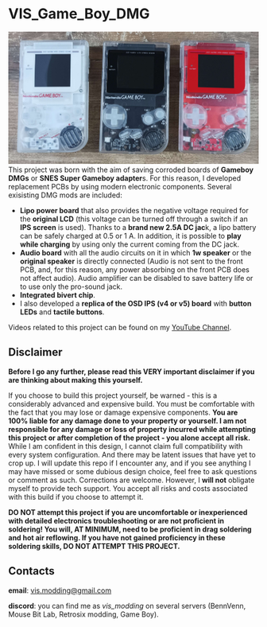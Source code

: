 # VIS_Game_Boy_DMG
![image](images/VIS_DMGs.jpg)
This project was born with the aim of saving corroded boards of **Gameboy DMGs** or **SNES Super Gameboy adapter**s. For this reason, I developed replacement PCBs by using modern electronic components. Several exisisting DMG mods are included:
- **Lipo power board** that also provides the negative voltage required for the **original LCD** (this voltage can be turned off through a switch if an **IPS screen** is used). Thanks to a **brand new 2.5A DC jac**k, a lipo battery can be safely charged at 0.5 or 1 A. In addition, it is possible to **play while charging** by using only the current coming from the DC jack.
- **Audio board** with all the audio circuits on it in which **1w speaker** or the **original speaker** is directly connected (Audio is not sent to the front PCB, and, for this reason, any power absorbing on the front PCB does not affect audio). Audio amplifier can be disabled to save battery life or to use only the pro-sound jack.
- **Integrated bivert chip**.
- I also developed a **replica of the OSD IPS (v4 or v5) board** with **button LEDs** and **tactile buttons**.

Videos related to this project can be found on my [YouTube Channel](https://www.youtube.com/channel/UC17bQxOnCBejYQG4rzEg3jA).

## Disclaimer

**Before I go any further, please read this VERY important disclaimer if you are thinking about making this yourself.**

If you choose to build this project yourself, be warned - this is a considerably advanced and expensive build. You must be comfortable with the fact that you may lose or damage expensive components. **You are 100% liable for any damage done to your property or yourself. I am not responsible for any damage or loss of property incurred while attempting this project or after completion of the project - you alone accept all risk.** While I am confident in this design, I cannot claim full compatibility with every system configuration. And there may be latent issues that have yet to crop up. I will update this repo if I encounter any, and if you see anything I may have missed or some dubious design choice, feel free to ask questions or comment as such. Corrections are welcome. However, I **will not** obligate myself to provide tech support. You accept all risks and costs associated with this build if you choose to attempt it.

**DO NOT attempt this project if you are uncomfortable or inexperienced with detailed electronics troubleshooting or are not proficient in soldering! You will, AT MINIMUM, need to be proficient in drag soldering and hot air reflowing. If you have not gained proficiency in these soldering skills, DO NOT ATTEMPT THIS PROJECT.**

## Contacts

**email**: vis.modding@gmail.com <br />

**discord**: you can find me as *vis_modding* on several servers (BennVenn, Mouse Bit Lab, Retrosix modding, Game Boy).
